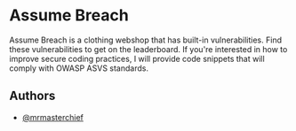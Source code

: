 # Assume Breach

Assume Breach is a clothing webshop that has built-in vulnerabilities. Find these vulnerabilities to get on the leaderboard. If you're interested in how to improve secure coding practices, I will provide code snippets that will comply with OWASP ASVS standards.


## Authors

- [@mrmasterchief](https://www.github.com/mrmasterchief)

